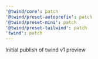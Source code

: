 ```yaml
---
'@twind/core': patch
'@twind/preset-autoprefix': patch
'@twind/preset-mini': patch
'@twind/preset-tailwind': patch
'twind': patch
---
```


Initial publish of twind v1 preview
